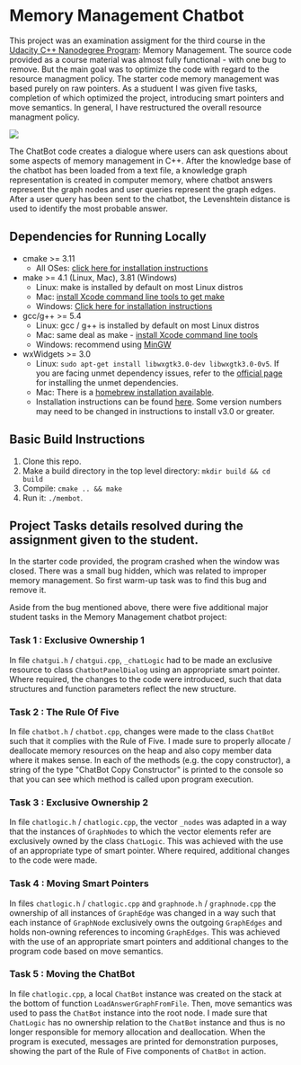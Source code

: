 # Memory Management Chatbot

This project was an examination assigment for the third course in the [Udacity C++ Nanodegree Program](https://www.udacity.com/course/c-plus-plus-nanodegree--nd213): Memory Management.
The source code provided as a course material was almost fully functional - with one bug to remove. But the main goal was to optimize the code with regard to the resource managment policy. The starter code memory management was based purely on raw pointers.
As a studuent I was given five tasks, completion of which optimized the project, introducing smart pointers and move semantics.
In general, I have restructured the overall resource managment policy.

<img src="images/chatbot_demo.gif"/>

The ChatBot code creates a dialogue where users can ask questions about some aspects of memory management in C++. After the knowledge base of the chatbot has been loaded from a text file, a knowledge graph representation is created in computer memory, where chatbot answers represent the graph nodes and user queries represent the graph edges. After a user query has been sent to the chatbot, the Levenshtein distance is used to identify the most probable answer.

## Dependencies for Running Locally

- cmake >= 3.11
  - All OSes: [click here for installation instructions](https://cmake.org/install/)
- make >= 4.1 (Linux, Mac), 3.81 (Windows)
  - Linux: make is installed by default on most Linux distros
  - Mac: [install Xcode command line tools to get make](https://developer.apple.com/xcode/features/)
  - Windows: [Click here for installation instructions](http://gnuwin32.sourceforge.net/packages/make.htm)
- gcc/g++ >= 5.4
  - Linux: gcc / g++ is installed by default on most Linux distros
  - Mac: same deal as make - [install Xcode command line tools](https://developer.apple.com/xcode/features/)
  - Windows: recommend using [MinGW](http://www.mingw.org/)
- wxWidgets >= 3.0
  - Linux: `sudo apt-get install libwxgtk3.0-dev libwxgtk3.0-0v5`. If you are facing unmet dependency issues, refer to the [official page](https://wiki.codelite.org/pmwiki.php/Main/WxWidgets30Binaries#toc2) for installing the unmet dependencies.
  - Mac: There is a [homebrew installation available](https://formulae.brew.sh/formula/wxmac).
  - Installation instructions can be found [here](https://wiki.wxwidgets.org/Install). Some version numbers may need to be changed in instructions to install v3.0 or greater.

## Basic Build Instructions

1. Clone this repo.
2. Make a build directory in the top level directory: `mkdir build && cd build`
3. Compile: `cmake .. && make`
4. Run it: `./membot`.

## Project Tasks details resolved during the assignment given to the student.

In the starter code provided, the program crashed when the window was closed. There was a small bug hidden, which was related to improper memory management. So first warm-up task was to find this bug and remove it.

Aside from the bug mentioned above, there were five additional major student tasks in the Memory Management chatbot project:

### Task 1 : Exclusive Ownership 1

In file `chatgui.h` / `chatgui.cpp`, `_chatLogic` had to be made an exclusive resource to class `ChatbotPanelDialog` using an appropriate smart pointer. Where required, the changes to the code were introduced, such that data structures and function parameters reflect the new structure.

### Task 2 : The Rule Of Five

In file `chatbot.h` / `chatbot.cpp`, changes were made to the class `ChatBot` such that it complies with the Rule of Five. I made sure to properly allocate / deallocate memory resources on the heap and also copy member data where it makes sense. In each of the methods (e.g. the copy constructor), a string of the type "ChatBot Copy Constructor" is printed to the console so that you can see which method is called upon program execution.

### Task 3 : Exclusive Ownership 2

In file `chatlogic.h` / `chatlogic.cpp`, the vector `_nodes` was adapted in a way that the instances of `GraphNodes` to which the vector elements refer are exclusively owned by the class `ChatLogic`. This was achieved with the use of an appropriate type of smart pointer. Where required, additional changes to the code were made.

### Task 4 : Moving Smart Pointers

In files `chatlogic.h` / `chatlogic.cpp` and `graphnode.h` / `graphnode.cpp` the ownership of all instances of `GraphEdge` was changed in a way such that each instance of `GraphNode` exclusively owns the outgoing `GraphEdges` and holds non-owning references to incoming `GraphEdges`. This was achieved with the use of an appropriate smart pointers and additional changes to the program code based on move semantics.

### Task 5 : Moving the ChatBot

In file `chatlogic.cpp`, a local `ChatBot` instance was created on the stack at the bottom of function `LoadAnswerGraphFromFile`. Then, move semantics was used to pass the `ChatBot` instance into the root node. I made sure that `ChatLogic` has no ownership relation to the `ChatBot` instance and thus is no longer responsible for memory allocation and deallocation. When the program is executed, messages are printed for demonstration purposes, showing the part of the Rule of Five components of `ChatBot` in action.
